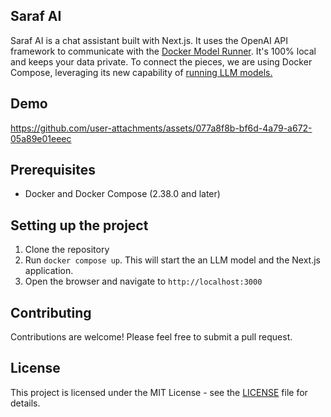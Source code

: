 ## Saraf AI

Saraf AI is a chat assistant built with Next.js. It uses the OpenAI API framework to communicate with the [Docker Model Runner](https://docs.docker.com/ai/model-runner). It's 100% local and keeps your data private. To connect the pieces, we are using Docker Compose, leveraging its new capability of [running LLM models.](https://docs.docker.com/ai/compose/models-and-compose/)

## Demo

https://github.com/user-attachments/assets/077a8f8b-bf6d-4a79-a672-05a89e01eeec

## Prerequisites

- Docker and Docker Compose (2.38.0 and later)

## Setting up the project

1. Clone the repository
2. Run `docker compose up`. This will start the an LLM model and the Next.js application.
3. Open the browser and navigate to `http://localhost:3000`

## Contributing

Contributions are welcome! Please feel free to submit a pull request.

## License

This project is licensed under the MIT License - see the [LICENSE](LICENSE) file for details.
